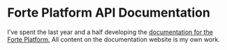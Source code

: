 # Forte Platform API Documentation

I've spent the last year and a half developing the [documentation for the Forte Platform.](https://fortelabs.gitbook.io/platform-api/-MeQw7BJsxwcTjUYV8Tp/) All content on the documentation website is my own work.



